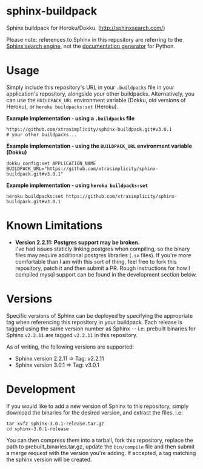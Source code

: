 # sphinx-buildpack
Sphinx buildpack for Heroku/Dokku. (http://sphinxsearch.com/)

Please note: references to Sphinx in this repository are referring to the [Sphinx search engine](http://sphinxsearch.com), not the [documentation generator](http://www.sphinx-doc.org) for Python.

# Usage
Simply include this repository's URL in your `.buildpacks` file in your application's repository, alongside your other buildpacks. Alternatively, you can use the `BUILDPACK_URL` environment variable (Dokku, old versions of Heroku), or `heroku buildpacks:set` (Heroku).

**Example implementation - using a `.buildpacks` file**
```
https://github.com/xtrasimplicity/sphinx-buildpack.git#v3.0.1
# your other buildpacks...
```

**Example implementation - using the `BUILDPACK_URL` environment variable (Dokku)**
```
dokku config:set APPLICATION_NAME BUILDPACK_URL="https://github.com/xtrasimplicity/sphinx-buildpack.git#v3.0.1"
```

**Example implementation - using `heroku buildpacks:set`**
```
heroku buildpacks:set https://github.com/xtrasimplicity/sphinx-buildpack.git#v3.0.1
```


# Known Limitations
- **Version 2.2.11: Postgres support may be broken.**   
  I've had issues staticly linking postgres when compiling, so the binary files may require additional postgres libraries (`.so` files). If you're more comfortable than I am with this sort of thing, feel free to fork this repository, patch it and then submit a PR. Rough instructions for how I compiled mysql support can be found in the development section below.

# Versions
Specific versions of Sphinx can be deployed by specifying the appropriate tag when referencing this repository in your buildpack. Each release is tagged using the same version number as Sphinx -- i.e. prebuilt binaries for Sphinx `v2.2.11` are tagged `v2.2.11` in this repository.

As of writing, the following versions are supported:
- Sphinx version 2.2.11 => Tag: v2.2.11
- Sphinx version 3.0.1 => Tag: v3.0.1

# Development
If you would like to add a new version of Sphinx to this repository, simply download the binaries for the desired version, and extract the files.
i.e:
```
tar xvfz sphinx-3.0.1-release.tar.gz
cd sphinx-3.0.1-release
```
You can then compress them into a tarball, fork this repository, replace the path to prebuilt_binaries.tar.gz, update the `bin/compile` file and then submit a merge request with the version you're adding. If accepted, a tag matching the sphinx version will be created.
